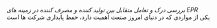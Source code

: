 *بررسی درک و تعامل متقابل بین تولید کننده و مصرف کننده در زمینه های EPR<br/>*
یکی از مواردی که در دنیای امروز صنعت اهمیت دارد، حفظ پایداری شرکت ها است
